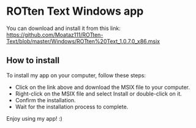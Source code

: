 # ROTten Text Windows app

You can download and install it from this link: https://github.com/Moataz111/ROTten-Text/blob/master/Windows/ROTten%20Text_1.0.7.0_x86.msix

## How to install

To install my app on your computer, follow these steps:

- Click on the link above and download the MSIX file to your computer.
- Right-click on the MSIX file and select Install or double-click on it.
- Confirm the installation.
- Wait for the installation process to complete.

Enjoy using my app! :)
